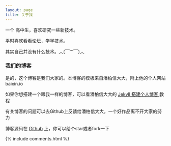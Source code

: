 ```yaml
---
layout: page
title: 关于我
---
```


一个 高中生，喜欢研究一些新技术。
<p>
平时喜欢看看论坛，学学技术。
<p>
其实自己并没有什么技术。︿(￣︶￣)︿
<p>

<h3> 我们的博客 </h3>  

<p>

是的，这个博客是我们大家的。本博客的模板来自潘柏信大大，附上他的个人网站 baixin.io

<p>

如果你想搭建一个跟我一样的博客，可以看潘柏信大大的
<a href="/2016/10/jekyll_tutorials1/"> Jekyll 搭建个人博客 </a>
教程

<p>

有关博客的问题可以去Github上反馈给潘柏信大大，一个好作品离不开大家的努力

<p>

博客源码在 <a target="_blank" href='https://github.com/leopardpan/leopardpan.github.io/'>Github</a> 上，你可以给个star或者fork一下

{% include comments.html %}

